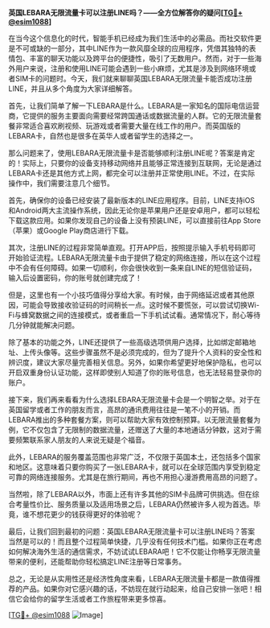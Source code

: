 **英国LEBARA无限流量卡可以注册LINE吗？——全方位解答你的疑问[[TG💪+ @esim1088](https://t.me/s/esim1088)]**

在当今这个信息化的时代，智能手机已经成为我们生活中的必需品。而社交软件更是不可或缺的一部分，其中LINE作为一款风靡全球的应用程序，凭借其独特的表情包、丰富的聊天功能以及跨平台的便捷性，吸引了无数用户。然而，对于一些海外用户来说，注册和使用LINE可能会遇到一些小麻烦，尤其是涉及到网络环境或者SIM卡的问题时。今天，我们就来聊聊英国LEBARA无限流量卡能否成功注册LINE，并且从多个角度为大家详细解答。

首先，让我们简单了解一下LEBARA是什么。LEBARA是一家知名的国际电信运营商，它提供的服务主要面向需要经常跨国通话或数据流量的人群。它的无限流量套餐非常适合喜欢刷视频、玩游戏或者需要大量在线工作的用户。而英国版的LEBARA卡，自然也是很多在英华人或者留学生的选择之一。

那么问题来了，使用LEBARA无限流量卡是否能够顺利注册LINE呢？答案是肯定的！实际上，只要你的设备支持移动网络并且能够正常连接到互联网，无论是通过LEBARA卡还是其他方式上网，都完全可以注册并正常使用LINE。不过，在实际操作中，我们需要注意几个细节。

首先，确保你的设备已经安装了最新版本的LINE应用程序。目前，LINE支持iOS和Android两大主流操作系统，因此无论你是苹果用户还是安卓用户，都可以轻松下载这款应用。如果你发现自己的设备上没有预装LINE，可以直接前往App Store（苹果）或Google Play商店进行下载。

其次，注册LINE的过程非常简单直观。打开APP后，按照提示输入手机号码即可开始验证流程。LEBARA无限流量卡由于提供了稳定的网络连接，所以在这个过程中不会有任何障碍。如果一切顺利，你会很快收到一条来自LINE的短信验证码，输入后设置密码，你的账号就创建完成了！

但是，这里也有一个小技巧值得分享给大家。有时候，由于网络延迟或者其他原因，可能会导致接收验证码的时间稍长一点。这时候不要慌张，可以尝试切换Wi-Fi与蜂窝数据之间的连接模式，或者重启一下手机试试看。通常情况下，耐心等待几分钟就能解决问题。

除了基本的功能之外，LINE还提供了一些高级选项供用户选择，比如绑定邮箱地址、上传头像等。这些步骤虽然不是必须完成的，但为了提升个人资料的安全性和辨识度，建议大家尽量完善相关信息。另外，如果你希望更好地保护隐私，也可以开启双重身份认证功能，这样即使别人知道了你的账号信息，也无法轻易登录你的账户。

接下来，我们再来看看为什么选择LEBARA无限流量卡会是一个明智之举。对于在英国留学或者工作的朋友而言，高昂的通讯费用往往是一笔不小的开销。而LEBARA推出的多种套餐方案，则可以帮助大家有效控制预算。以无限流量套餐为例，它不仅包含了无限制的数据流量，还赠送了大量的本地通话分钟数，这对于需要频繁联系家人朋友的人来说无疑是个福音。

此外，LEBARA的服务覆盖范围也非常广泛，不仅限于英国本土，还包括多个国家和地区。这意味着只要你购买了一张LEBARA卡，就可以在全球范围内享受到稳定可靠的网络连接服务。尤其是在旅行期间，再也不用担心漫游费用高昂的问题了。

当然啦，除了LEBARA以外，市面上还有许多其他的SIM卡品牌可供挑选。但在综合考量性价比、服务质量以及适用场景之后，LEBARA仍然被许多人视为首选。毕竟，谁不想花更少的钱获得更好的体验呢？

最后，让我们回到最初的问题：英国LEBARA无限流量卡可以注册LINE吗？答案当然是可以的！而且整个过程简单快捷，几乎没有任何技术门槛。如果你正在考虑如何解决海外生活的通信需求，不妨试试LEBARA吧！它不仅能让你畅享无限流量带来的便利，还能帮助你轻松搞定LINE注册等日常事务。

总之，无论是从实用性还是经济性角度来看，LEBARA无限流量卡都是一款值得推荐的产品。如果你对它感兴趣的话，不妨现在就行动起来，给自己安排一张吧！相信它会给你的留学生活或者工作旅程带来更多惊喜。

[[TG💪+ @esim1088](https://t.me/s/esim1088) ![Image](https://i.postimg.cc/4NQfJmqS/Snipaste-2025-05-13-00-14-12.png)]